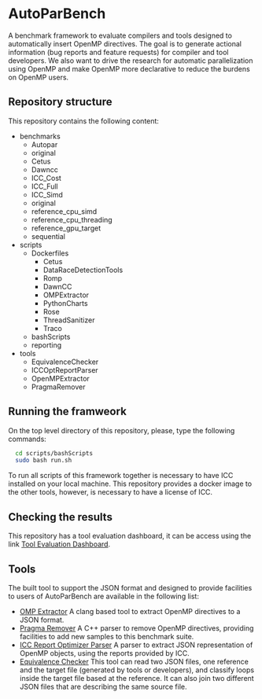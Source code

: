 # AutoParBench

A benchmark framework to evaluate compilers and tools designed to automatically insert OpenMP directives. The goal is to generate actional information (bug reports and feature requests) for compiler and tool developers. We also want to drive the research for automatic parallelization using OpenMP and make OpenMP more declarative to reduce the burdens on OpenMP users.

## Repository structure

This repository contains the following content:

* benchmarks
  * Autopar
  * original
  * Cetus
  * Dawncc
  * ICC_Cost
  * ICC_Full
  * ICC_Simd
  * original
  * reference_cpu_simd
  * reference_cpu_threading
  * reference_gpu_target
  * sequential
* scripts
  * Dockerfiles
    * Cetus
    *  DataRaceDetectionTools
      * Romp 
    * DawnCC
    * OMPExtractor
    * PythonCharts
    * Rose
    * ThreadSanitizer
    * Traco
  * bashScripts
  * reporting
* tools
  * EquivalenceChecker
  * ICCOptReportParser
  * OpenMPExtractor
  * PragmaRemover
  
 ## Running the framweork
  
On the top level directory of this repository, please, type the following commands:
 
 ```bash
   cd scripts/bashScripts
   sudo bash run.sh
 ```
 
 To run all scripts of this framework together is necessary to have ICC installed on your
 local machine. This repository provides a docker image to the other tools, however, is
 necessary to have a license of ICC. 
 
  ## Checking the results

This repository has a tool evaluation dashboard, it can be access using the link [Tool Evaluation Dashboard](https://github.com/gleisonsdm/AutoParBench/blob/master/reports/Tool-Evaluation-Dashboard.md).

  ## Tools

The built tool to support the JSON format and designed to provide facilities to users of AutoParBench are available in the following list:

 * [OMP Extractor](https://github.com/gleisonsdm/AutoParBench/blob/master/docs/OMP_Extractor.md) A clang based tool to extract OpenMP directives to a JSON format.
 * [Pragma Remover](https://github.com/gleisonsdm/AutoParBench/blob/master/docs/PragmaRemover.md) A C++ parser to remove OpenMP directives, providing facilities to add new samples to this benchmark suite.
 * [ICC Report Optimizer Parser](https://github.com/gleisonsdm/AutoParBench/blob/master/docs/ICCOptReportParser.md) A parser to extract JSON representation of OpenMP objects, using the reports provided by ICC.
 * [Equivalence Checker](https://github.com/gleisonsdm/AutoParBench/blob/master/docs/EquivalenceChecker.md) This tool can read two JSON files, one reference and the target file (generated by tools or developers), and classify loops inside the target file based at the reference. It can also join two different JSON files that are describing the same source file.
 
